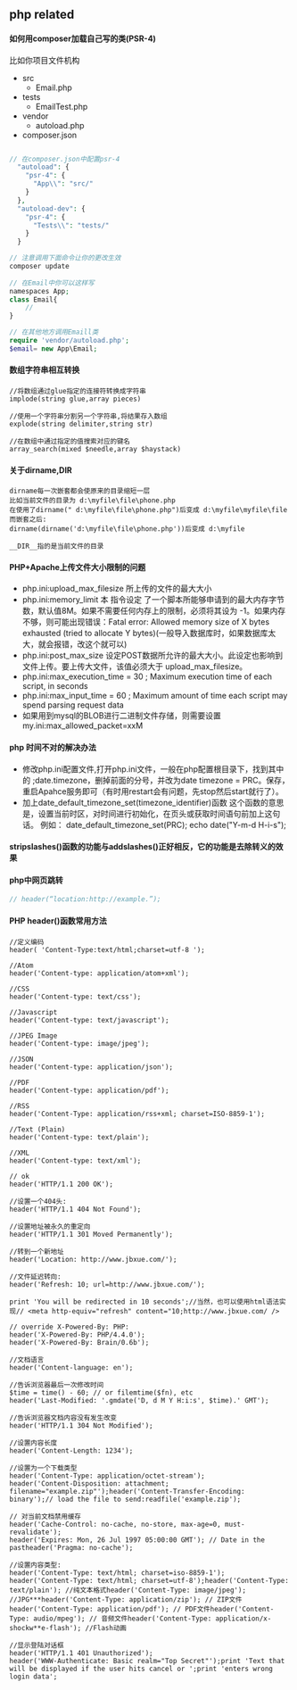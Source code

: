 ## php related

#### 如何用composer加载自己写的类(PSR-4)
比如你项目文件机构
+ src
    + Email.php
+ tests
    + EmailTest.php
+ vendor
    + autoload.php
+ composer.json

```php

// 在composer.json中配置psr-4
  "autoload": {
    "psr-4": {
      "App\\": "src/"
    }
  },
  "autoload-dev": {
    "psr-4": {
      "Tests\\": "tests/"
    }
  }

// 注意调用下面命令让你的更改生效
composer update
  
// 在Email中你可以这样写
namespaces App;
class Email{
    //
}

// 在其他地方调用Emaill类
require 'vendor/autoload.php';
$email= new App\Email;
```


#### 数组字符串相互转换
```
//将数组通过glue指定的连接符转换成字符串
implode(string glue,array pieces)

//使用一个字符串分割另一个字符串,将结果存入数组
explode(string delimiter,string str)

//在数组中通过指定的值搜索对应的键名
array_search(mixed $needle,array $haystack)
```

#### 关于dirname,__DIR__
```
dirname每一次嵌套都会使原来的目录缩短一层
比如当前文件的目录为 d:\myfile\file\phone.php
在使用了dirname(" d:\myfile\file\phone.php")后变成 d:\myfile\myfile\file
而嵌套之后:
dirname(dirname('d:\myfile\file\phone.php'))后变成 d:\myfile

__DIR__指的是当前文件的目录

```

#### PHP+Apache上传文件大小限制的问题
+ php.ini:upload_max_filesize 所上传的文件的最大大小
+ php.ini:memory_limit 本 指令设定 了一个脚本所能够申请到的最大内存字节数，默认值8M。如果不需要任何内存上的限制，必须将其设为 -1。如果内存不够，则可能出现错误：Fatal error: Allowed memory size of X bytes exhausted (tried to allocate Y bytes)(一般导入数据库时，如果数据库太大，就会报错，改这个就可以)
+ php.ini:post_max_size 设定POST数据所允许的最大大小。此设定也影响到文件上传。要上传大文件，该值必须大于 upload_max_filesize。
+ php.ini:max_execution_time = 30 ; Maximum execution time of each script, in seconds
+ php.ini:max_input_time = 60 ; Maximum amount of time each script may spend parsing request data
+ 如果用到mysql的BLOB进行二进制文件存储，则需要设置my.ini:max_allowed_packet=xxM

#### php 时间不对的解决办法
+ 修改php.ini配置文件,打开php.ini文件，一般在php配置根目录下，找到其中的 ;date.timezone，删掉前面的分号，并改为date timezone = PRC。保存，重启Apahce服务即可（有时用restart会有问题，先stop然后start就行了）。
+ 加上date_default_timezone_set(timezone_identifier)函数
这个函数的意思是，设置当前时区，对时间进行初始化，在页头或获取时间语句前加上这句话。
例如：
date_default_timezone_set(PRC);
echo date("Y-m-d H-i-s");

#### stripslashes()函数的功能与addslashes()‍正好相反，它的功能是去除转义的效果

#### php中网页跳转
```php
// header(“location:http://example.”);

```

#### PHP header()函数常用方法
```
//定义编码
header( 'Content-Type:text/html;charset=utf-8 ');

//Atom
header('Content-type: application/atom+xml');

//CSS
header('Content-type: text/css');

//Javascript
header('Content-type: text/javascript');

//JPEG Image
header('Content-type: image/jpeg');

//JSON
header('Content-type: application/json');

//PDF
header('Content-type: application/pdf');

//RSS
header('Content-Type: application/rss+xml; charset=ISO-8859-1');

//Text (Plain)
header('Content-type: text/plain');

//XML
header('Content-type: text/xml');

// ok
header('HTTP/1.1 200 OK');

//设置一个404头:
header('HTTP/1.1 404 Not Found');

//设置地址被永久的重定向
header('HTTP/1.1 301 Moved Permanently');

//转到一个新地址
header('Location: http://www.jbxue.com/');

//文件延迟转向:
header('Refresh: 10; url=http://www.jbxue.com/');

print 'You will be redirected in 10 seconds';//当然，也可以使用html语法实现// <meta http-equiv="refresh" content="10;http://www.jbxue.com/ />

// override X-Powered-By: PHP:
header('X-Powered-By: PHP/4.4.0');
header('X-Powered-By: Brain/0.6b');

//文档语言
header('Content-language: en');

//告诉浏览器最后一次修改时间
$time = time() - 60; // or filemtime($fn), etc
header('Last-Modified: '.gmdate('D, d M Y H:i:s', $time).' GMT');

//告诉浏览器文档内容没有发生改变
header('HTTP/1.1 304 Not Modified');

//设置内容长度
header('Content-Length: 1234');

//设置为一个下载类型
header('Content-Type: application/octet-stream');
header('Content-Disposition: attachment; filename="example.zip"');header('Content-Transfer-Encoding: binary');// load the file to send:readfile('example.zip');

// 对当前文档禁用缓存
header('Cache-Control: no-cache, no-store, max-age=0, must-revalidate');
header('Expires: Mon, 26 Jul 1997 05:00:00 GMT'); // Date in the pastheader('Pragma: no-cache');

//设置内容类型:
header('Content-Type: text/html; charset=iso-8859-1');
header('Content-Type: text/html; charset=utf-8');header('Content-Type: text/plain'); //纯文本格式header('Content-Type: image/jpeg'); //JPG***header('Content-Type: application/zip'); // ZIP文件header('Content-Type: application/pdf'); // PDF文件header('Content-Type: audio/mpeg'); // 音频文件header('Content-Type: application/x-shockw**e-flash'); //Flash动画

//显示登陆对话框
header('HTTP/1.1 401 Unauthorized');
header('WWW-Authenticate: Basic realm="Top Secret"');print 'Text that will be displayed if the user hits cancel or ';print 'enters wrong login data';
```
